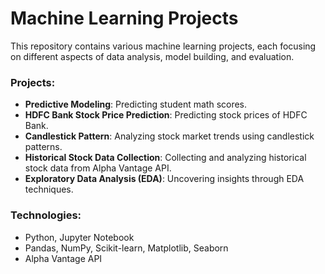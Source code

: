 # Machine Learning Projects

This repository contains various machine learning projects, each focusing on different aspects of data analysis, model building, and evaluation.

### Projects:
- **Predictive Modeling**: Predicting student math scores.
- **HDFC Bank Stock Price Prediction**: Predicting stock prices of HDFC Bank.
- **Candlestick Pattern**: Analyzing stock market trends using candlestick patterns.
- **Historical Stock Data Collection**: Collecting and analyzing historical stock data from Alpha Vantage API.
- **Exploratory Data Analysis (EDA)**: Uncovering insights through EDA techniques.

### Technologies:
- Python, Jupyter Notebook
- Pandas, NumPy, Scikit-learn, Matplotlib, Seaborn
- Alpha Vantage API

